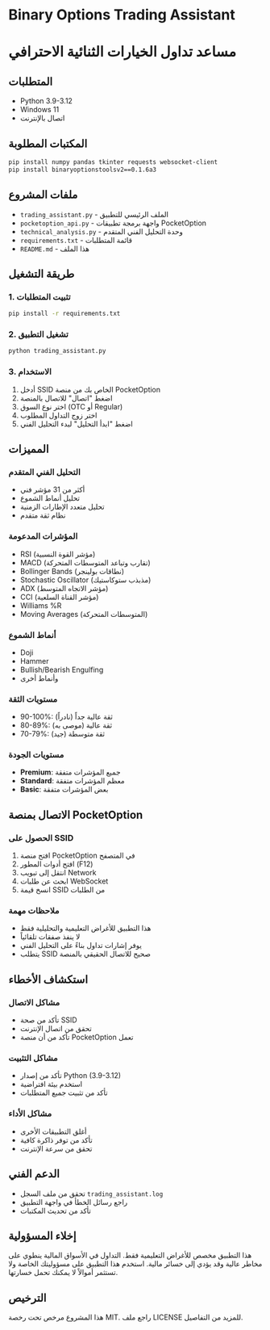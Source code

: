 # Binary Options Trading Assistant
# مساعد تداول الخيارات الثنائية الاحترافي

## المتطلبات
- Python 3.9-3.12
- Windows 11
- اتصال بالإنترنت

## المكتبات المطلوبة
```bash
pip install numpy pandas tkinter requests websocket-client
pip install binaryoptionstoolsv2==0.1.6a3
```

## ملفات المشروع
- `trading_assistant.py` - الملف الرئيسي للتطبيق
- `pocketoption_api.py` - واجهة برمجة تطبيقات PocketOption
- `technical_analysis.py` - وحدة التحليل الفني المتقدم
- `requirements.txt` - قائمة المتطلبات
- `README.md` - هذا الملف

## طريقة التشغيل

### 1. تثبيت المتطلبات
```bash
pip install -r requirements.txt
```

### 2. تشغيل التطبيق
```bash
python trading_assistant.py
```

### 3. الاستخدام
1. أدخل SSID الخاص بك من منصة PocketOption
2. اضغط "اتصال" للاتصال بالمنصة
3. اختر نوع السوق (OTC أو Regular)
4. اختر زوج التداول المطلوب
5. اضغط "ابدأ التحليل" لبدء التحليل الفني

## المميزات

### التحليل الفني المتقدم
- أكثر من 31 مؤشر فني
- تحليل أنماط الشموع
- تحليل متعدد الإطارات الزمنية
- نظام ثقة متقدم

### المؤشرات المدعومة
- RSI (مؤشر القوة النسبية)
- MACD (تقارب وتباعد المتوسطات المتحركة)
- Bollinger Bands (نطاقات بولينجر)
- Stochastic Oscillator (مذبذب ستوكاستيك)
- ADX (مؤشر الاتجاه المتوسط)
- CCI (مؤشر القناة السلعية)
- Williams %R
- Moving Averages (المتوسطات المتحركة)

### أنماط الشموع
- Doji
- Hammer
- Bullish/Bearish Engulfing
- وأنماط أخرى

### مستويات الثقة
- 90-100%: ثقة عالية جداً (نادراً)
- 80-89%: ثقة عالية (موصى به)
- 70-79%: ثقة متوسطة (جيد)

### مستويات الجودة
- **Premium**: جميع المؤشرات متفقة
- **Standard**: معظم المؤشرات متفقة
- **Basic**: بعض المؤشرات متفقة

## الاتصال بمنصة PocketOption

### الحصول على SSID
1. افتح منصة PocketOption في المتصفح
2. افتح أدوات المطور (F12)
3. انتقل إلى تبويب Network
4. ابحث عن طلبات WebSocket
5. انسخ قيمة SSID من الطلبات

### ملاحظات مهمة
- هذا التطبيق للأغراض التعليمية والتحليلية فقط
- لا ينفذ صفقات تلقائياً
- يوفر إشارات تداول بناءً على التحليل الفني
- يتطلب SSID صحيح للاتصال الحقيقي بالمنصة

## استكشاف الأخطاء

### مشاكل الاتصال
- تأكد من صحة SSID
- تحقق من اتصال الإنترنت
- تأكد من أن منصة PocketOption تعمل

### مشاكل التثبيت
- تأكد من إصدار Python (3.9-3.12)
- استخدم بيئة افتراضية
- تأكد من تثبيت جميع المتطلبات

### مشاكل الأداء
- أغلق التطبيقات الأخرى
- تأكد من توفر ذاكرة كافية
- تحقق من سرعة الإنترنت

## الدعم الفني
- تحقق من ملف السجل `trading_assistant.log`
- راجع رسائل الخطأ في واجهة التطبيق
- تأكد من تحديث المكتبات

## إخلاء المسؤولية
هذا التطبيق مخصص للأغراض التعليمية فقط. التداول في الأسواق المالية ينطوي على مخاطر عالية وقد يؤدي إلى خسائر مالية. استخدم هذا التطبيق على مسؤوليتك الخاصة ولا تستثمر أموالاً لا يمكنك تحمل خسارتها.

## الترخيص
هذا المشروع مرخص تحت رخصة MIT. راجع ملف LICENSE للمزيد من التفاصيل.

